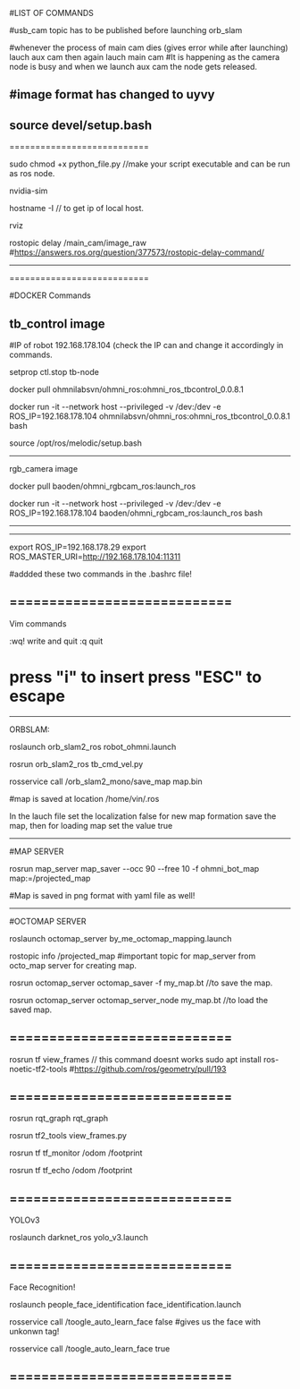 
#LIST OF COMMANDS




#usb_cam topic has to be published before launching orb_slam

#whenever the process of main cam dies (gives error while after launching) lauch aux cam then again lauch main cam
#It is happening as the camera node is busy and when we launch aux cam the node gets released.

#image format has changed to uyvy
----------------------------



source devel/setup.bash
---------------------------
===========================



sudo chmod +x python_file.py //make your script executable and can be run as ros node.

nvidia-sim

hostname -I // to get ip of local host.

rviz

rostopic delay /main_cam/image_raw  #https://answers.ros.org/question/377573/rostopic-delay-command/

---------------------------
===========================


#DOCKER Commands


tb_control image
---------------------------

#IP of robot 192.168.178.104 (check the IP can and change it accordingly in commands.

setprop ctl.stop tb-node

docker pull ohmnilabsvn/ohmni_ros:ohmni_ros_tbcontrol_0.0.8.1

docker run -it --network host --privileged -v /dev:/dev -e ROS_IP=192.168.178.104 ohmnilabsvn/ohmni_ros:ohmni_ros_tbcontrol_0.0.8.1 bash

source /opt/ros/melodic/setup.bash



---------------------------
rgb_camera image


docker pull baoden/ohmni_rgbcam_ros:launch_ros

docker run -it --network host --privileged -v /dev:/dev -e ROS_IP=192.168.178.104 baoden/ohmni_rgbcam_ros:launch_ros bash

----------------------------

----------------------------


export ROS_IP=192.168.178.29
export ROS_MASTER_URI=http://192.168.178.104:11311

#addded these two commands in the .bashrc file!



============================
----------------------------
Vim commands

:wq! write and quit
:q quit

press "i" to insert
press "ESC" to escape
============================
----------------------------





ORBSLAM:

roslaunch orb_slam2_ros robot_ohmni.launch 

rosrun orb_slam2_ros tb_cmd_vel.py 

rosservice call /orb_slam2_mono/save_map map.bin

#map is saved at location /home/vin/.ros


In the lauch file set the localization false for new map formation
save the map, then for loading map set the value true


----------------------------


#MAP SERVER


rosrun map_server map_saver --occ 90 --free 10 -f ohmni_bot_map map:=/projected_map

#Map is saved in png format with yaml file as well!


--------------------------------------------------------


#OCTOMAP SERVER



roslaunch octomap_server by_me_octomap_mapping.launch

rostopic info /projected_map  #important topic for map_server from octo_map server for creating map. 

rosrun octomap_server octomap_saver -f my_map.bt  //to save the map.

rosrun octomap_server octomap_server_node my_map.bt  //to load the saved map.




============================
----------------------------


rosrun tf view_frames // this command doesnt works
sudo apt install ros-noetic-tf2-tools #https://github.com/ros/geometry/pull/193

============================
----------------------------


rosrun rqt_graph rqt_graph 


rosrun tf2_tools view_frames.py 


rosrun tf tf_monitor /odom /footprint


rosrun tf tf_echo /odom /footprint



============================
----------------------------



YOLOv3

roslaunch darknet_ros yolo_v3.launch 




============================
----------------------------



Face Recognition!

roslaunch people_face_identification face_identification.launch 


rosservice call /toogle_auto_learn_face false 
#gives us the face with unkonwn tag!
 
rosservice call /toogle_auto_learn_face true


============================
----------------------------
















